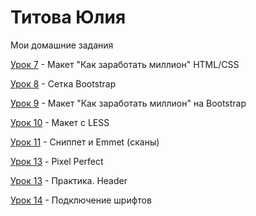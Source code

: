 # Титова Юлия
Мои домашние задания

[Урок 7](https://juliatitova.github.io/lesson_7/) - Макет "Как заработать миллион" HTML/CSS


[Урок 8](https://juliatitova.github.io/lesson_8/) - Сетка Bootstrap


[Урок 9](https://juliatitova.github.io/lesson_9/) - Макет "Как заработать миллион" на Bootstrap


[Урок 10](https://juliatitova.github.io/lesson_10/) - Макет с LESS 


[Урок 11](https://juliatitova.github.io/lesson_11/) - Сниппет и Emmet (сканы)


[Урок 13](https://juliatitova.github.io/lesson_13/) - Pixel Perfect


[Урок 13](https://juliatitova.github.io/lesson_13_practice/src/) - Практика. Header


[Урок 14](https://juliatitova.github.io/lesson_14/) - Подключение шрифтов
